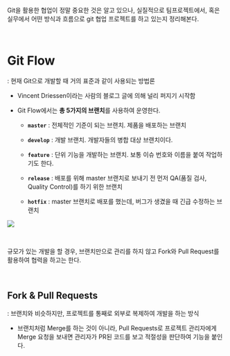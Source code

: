 Git을 활용한 협업이 정말 중요한 것은 알고 있으나, 실질적으로 팀프로젝트에서, 혹은 실무에서 어떤 방식과 흐름으로 git 협업 프로젝트를 하고 있는지 정리해본다.


<br>

# Git Flow



: 현재 Git으로 개발할 때 거의 표준과 같이 사용되는 방법론

- Vincent Driessen이라는 사람의 블로그 글에 의해 널리 퍼지기 시작함

- Git Flow에서는 **총 5가지의 브랜치**를 사용하여 운영한다.

    - **`master`** : 전체적인 기준이 되는 브랜치. 제품을 배포하는 브랜치

    - **`develop`** : 개발 브랜치. 개발자들의 병합 대상 브랜치이다.

    - **`feature`** : 단위 기능을 개발하는 브랜치. 보통 이슈 번호와 이름을 붙여 작업하기도 한다.

    - **`release`** : 배포를 위해 master 브랜치로 보내기 전 먼저 QA(품질 검사, Quality Control)를 하기 위한 브랜치

    - **`hotfix`** : master 브랜치로 배포를 했는데, 버그가 생겼을 때 긴급 수정하는 브랜치

![](https://velog.velcdn.com/images/sw_smj/post/278c64c6-ab38-439f-bc00-522d7c5fe367/image.png)

<br>

규모가 있는 개발을 할 경우, 브랜치만으로 관리를 하지 않고 Fork와 Pull Request를 활용하여 협력을 하고는 한다.

<br>

## Fork & Pull Requests



: 브랜치와 비슷하지만, 프로젝트를 통째로 외부로 복제하여 개발을 하는 방식

- 브랜치처럼 Merge를 하는 것이 아니라, Pull Requests로 프로젝트 관리자에게 Merge 요청을 보내면 관리자가 PR된 코드를 보고 적절성을 판단하여 기능을 붙인다.